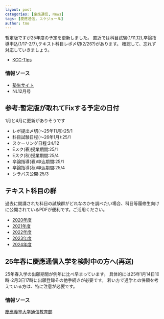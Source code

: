 ```yaml
---
layout: post
categories: [慶應通信, News]
tags: [慶應通信, スケジュール]
author: tmo
---
```

暫定版ですが25年度の予定を更新しました。
直近では科目試験(1/11,12),卒論指導申込(1/17-2/7),テキスト科目レポ〆切(2/26?)があります。
確認して、忘れず対応していきましょう。

* [KCC-Tips](https://github.com/tmo1031/kcc-tips/blob/main/schedule/Schedule-2025.mmd)

### 情報ソース
* [塾生サイト](https://www.students.keio.ac.jp/com/class/schedule/academic-calendar.html)
* NL12月号

## 参考:暫定版が取れてFixする予定の日付
1月と4月に更新がありそうです

* レポ提出〆切(〜25年11月):25/1
* 科目試験日程(〜26年1月):25/1
* スクーリング日程:24/12
* Eスク(春)授業期間:25/1
* Eスク(秋)授業期間:25/4
* 卒論指導(春)申込期間:25/1
* 卒論指導(秋)申込期間:25/4
* シラバス公開:25/3

## テキスト科目の群
過去に開講された科目の試験群がどれなのかを調べたい場合、科目等履修生向けに公開されているPDFが便利です。ご活用ください。

* [2020年度](https://www.tsushin.keio.ac.jp/faculty/non-degree-student/schedule04.pdf)
* [2021年度](https://www.tsushin.keio.ac.jp/faculty/non-degree-student/list.pdf)
* [2022年度](https://www.tsushin.keio.ac.jp/faculty/non-degree-student/list_2022.pdf)
* [2023年度](https://www.tsushin.keio.ac.jp/faculty/non-degree-student/text_2023.pdf)
* [2024年度](https://www.tsushin.keio.ac.jp/faculty/non-degree-student/text_2024.pdf)

## 25年春に慶應通信入学を検討中の方へ(再送)
25年春入学の出願期間が例年に比べ早まっています。
具体的には25年1月14日10時-2月3日17時に出願登録その他手続きが必要です。
若い方で通学との併願を考えている方は、特に注意が必要です。

### 情報ソース
[慶應義塾大学通信教育部](https://www.tsushin.keio.ac.jp/news/files/2024/7/1/a7fdec34d41d901df220c7189fba58de_1.pdf)